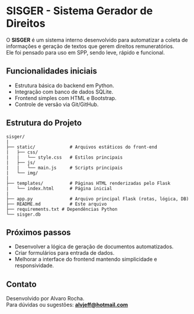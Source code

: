 # SISGER - Sistema Gerador de Direitos

O **SISGER** é um sistema interno desenvolvido para automatizar a coleta de informações e geração de textos que gerem direitos remuneratórios.  
Ele foi pensado para uso em SPP, sendo leve, rápido e funcional.

## Funcionalidades iniciais

- Estrutura básica do backend em Python.
- Integração com banco de dados SQLite.
- Frontend simples com HTML e Bootstrap.
- Controle de versão via Git/GitHub.

## Estrutura do Projeto
```
sisger/
|
├── static/             # Arquivos estáticos do front-end
|   ├── css/
|   |   └── style.css   # Estilos principais
|   ├── js/
|   |   └── main.js     # Scripts principais
|   └── img/
|   
├── templates/          # Páginas HTML renderizadas pelo Flask
|   └── index.html      # Página inicial
|
├── app.py              # Arquivo principal Flask (rotas, lógica, DB)
├── README.md           # Este arquivo
├── requirements.txt # Dependências Python
└── sisger.db

```

## Próximos passos

- Desenvolver a lógica de geração de documentos automatizados.
- Criar formulários para entrada de dados.
- Melhorar a interface do frontend mantendo simplicidade e responsividade.

## Contato

Desenvolvido por Alvaro Rocha.  
Para dúvidas ou sugestões: **alvjeff@hotmail.com**
